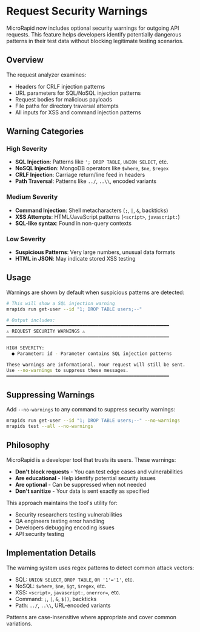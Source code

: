 # Request Security Warnings

MicroRapid now includes optional security warnings for outgoing API requests. This feature helps developers identify potentially dangerous patterns in their test data without blocking legitimate testing scenarios.

## Overview

The request analyzer examines:
- Headers for CRLF injection patterns
- URL parameters for SQL/NoSQL injection patterns
- Request bodies for malicious payloads
- File paths for directory traversal attempts
- All inputs for XSS and command injection patterns

## Warning Categories

### High Severity
- **SQL Injection**: Patterns like `'; DROP TABLE`, `UNION SELECT`, etc.
- **NoSQL Injection**: MongoDB operators like `$where`, `$ne`, `$regex`
- **CRLF Injection**: Carriage return/line feed in headers
- **Path Traversal**: Patterns like `../`, `..\\`, encoded variants

### Medium Severity  
- **Command Injection**: Shell metacharacters (`;`, `|`, `&`, backticks)
- **XSS Attempts**: HTML/JavaScript patterns (`<script>`, `javascript:`)
- **SQL-like syntax**: Found in non-query contexts

### Low Severity
- **Suspicious Patterns**: Very large numbers, unusual data formats
- **HTML in JSON**: May indicate stored XSS testing

## Usage

Warnings are shown by default when suspicious patterns are detected:

```bash
# This will show a SQL injection warning
mrapids run get-user --id "1; DROP TABLE users;--"

# Output includes:
━━━━━━━━━━━━━━━━━━━━━━━━━━━━━━━━━━━━━━━━━━━━━━━━━━━━━━━━━━━━
⚠️ REQUEST SECURITY WARNINGS ⚠️
━━━━━━━━━━━━━━━━━━━━━━━━━━━━━━━━━━━━━━━━━━━━━━━━━━━━━━━━━━━━

HIGH SEVERITY:
  ● Parameter: id - Parameter contains SQL injection patterns

These warnings are informational. Your request will still be sent.
Use --no-warnings to suppress these messages.
━━━━━━━━━━━━━━━━━━━━━━━━━━━━━━━━━━━━━━━━━━━━━━━━━━━━━━━━━━━━
```

## Suppressing Warnings

Add `--no-warnings` to any command to suppress security warnings:

```bash
mrapids run get-user --id "1; DROP TABLE users;--" --no-warnings
mrapids test --all --no-warnings
```

## Philosophy

MicroRapid is a developer tool that trusts its users. These warnings:
- **Don't block requests** - You can test edge cases and vulnerabilities
- **Are educational** - Help identify potential security issues
- **Are optional** - Can be suppressed when not needed
- **Don't sanitize** - Your data is sent exactly as specified

This approach maintains the tool's utility for:
- Security researchers testing vulnerabilities
- QA engineers testing error handling
- Developers debugging encoding issues
- API security testing

## Implementation Details

The warning system uses regex patterns to detect common attack vectors:
- SQL: `UNION SELECT`, `DROP TABLE`, `OR '1'='1'`, etc.
- NoSQL: `$where`, `$ne`, `$gt`, `$regex`, etc.
- XSS: `<script>`, `javascript:`, `onerror=`, etc.
- Command: `;`, `|`, `&`, `$()`, backticks
- Path: `../`, `..\\`, URL-encoded variants

Patterns are case-insensitive where appropriate and cover common variations.